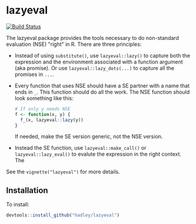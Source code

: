 # lazyeval

[![Build Status](https://travis-ci.org/hadley/lazyeval.png?branch=master)](https://travis-ci.org/hadley/lazyeval)

The lazyeval package provides the tools necessary to do non-standard evaluation (NSE) "right" in R. There are three principles:
  
  * Instead of using `substitute()`, use `lazyeval::lazy()` to capture both the 
    expression and the environment associated with a function argument (aka
    promise). Or use `lazyeval::lazy_dots(...)` to capture all the promises 
    in `...`.
    
  * Every function that uses NSE should have a SE partner with a name that ends 
    in `_`. This function should do all the work. The NSE function should look
    something like this:
  
    ```R
    # If only y needs NSE
    f <- function(x, y) {
      f_(x, lazyeval::lazy(y))
    }
    ```
  
    If needed, make the SE version generic, not the NSE version.
  
  * Instead the SE function, use `lazyeval::make_call()` or 
    `lazyeval::lazy_eval()` to evalute the expression in the right context. The 

See the `vignette("lazyeval")` for more details.

## Installation

To install:

```r
devtools::install_github("hadley/lazyeval")
```
